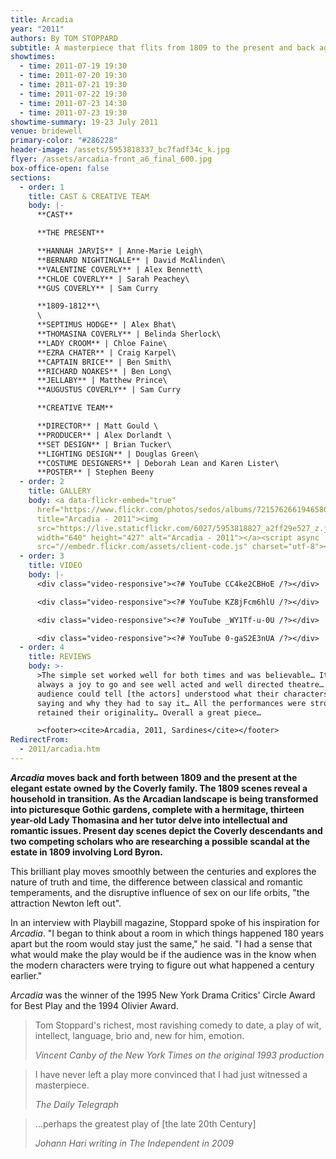 ```yaml
---
title: Arcadia
year: "2011"
authors: By TOM STOPPARD
subtitle: A masterpiece that flits from 1809 to the present and back again
showtimes:
  - time: 2011-07-19 19:30
  - time: 2011-07-20 19:30
  - time: 2011-07-21 19:30
  - time: 2011-07-22 19:30
  - time: 2011-07-23 14:30
  - time: 2011-07-23 19:30
showtime-summary: 19-23 July 2011
venue: bridewell
primary-color: "#286228"
header-image: /assets/5953818337_bc7fadf34c_k.jpg
flyer: /assets/arcadia-front_a6_final_600.jpg
box-office-open: false
sections:
  - order: 1
    title: CAST & CREATIVE TEAM
    body: |-
      **CAST**

      **THE PRESENT**

      **HANNAH JARVIS** | Anne-Marie Leigh\
      **BERNARD NIGHTINGALE** | David McAlinden\
      **VALENTINE COVERLY** | Alex Bennett\
      **CHLOE COVERLY** | Sarah Peachey\
      **GUS COVERLY** | Sam Curry

      **1809-1812**\
      \
      **SEPTIMUS HODGE** | Alex Bhat\
      **THOMASINA COVERLY** | Belinda Sherlock\
      **LADY CROOM** | Chloe Faine\
      **EZRA CHATER** | Craig Karpel\
      **CAPTAIN BRICE** | Ben Smith\
      **RICHARD NOAKES** | Ben Long\
      **JELLABY** | Matthew Prince\
      **AUGUSTUS COVERLY** | Sam Curry

      **CREATIVE TEAM**

      **DIRECTOR** | Matt Gould \
      **PRODUCER** | Alex Dorlandt \
      **SET DESIGN** | Brian Tucker\
      **LIGHTING DESIGN** | Douglas Green\
      **COSTUME DESIGNERS** | Deborah Lean and Karen Lister\
      **POSTER** | Stephen Beeny
  - order: 2
    title: GALLERY
    body: <a data-flickr-embed="true"
      href="https://www.flickr.com/photos/sedos/albums/72157626619465805"
      title="Arcadia - 2011"><img
      src="https://live.staticflickr.com/6027/5953818827_a2ff29e527_z.jpg"
      width="640" height="427" alt="Arcadia - 2011"></a><script async
      src="//embedr.flickr.com/assets/client-code.js" charset="utf-8"></script>
  - order: 3
    title: VIDEO
    body: |-
      <div class="video-responsive"><?# YouTube CC4ke2CBHoE /?></div>

      <div class="video-responsive"><?# YouTube KZ8jFcm6hlU /?></div>

      <div class="video-responsive"><?# YouTube _WY1Tf-u-0U /?></div>

      <div class="video-responsive"><?# YouTube 0-gaS2E3nUA /?></div>
  - order: 4
    title: REVIEWS
    body: >-
      >The simple set worked well for both times and was believable… It is
      always a joy to go and see well acted and well directed theatre… The
      audience could tell [the actors] understood what their characters were
      saying and why they had to say it… All the performances were strong and
      retained their originality… Overall a great piece…

      ><footer><cite>Arcadia, 2011, Sardines</cite></footer>
RedirectFrom:
  - 2011/arcadia.htm
---
```

***Arcadia* moves back and forth between 1809 and the present at the elegant estate owned by the Coverly family. The 1809 scenes reveal a household in transition. As the Arcadian landscape is being transformed into picturesque Gothic gardens, complete with a hermitage, thirteen year-old Lady Thomasina and her tutor delve into intellectual and romantic issues. Present day scenes depict the Coverly descendants and two competing scholars who are researching a possible scandal at the estate in 1809 involving Lord Byron.**

This brilliant play moves smoothly between the centuries and explores the nature of truth and time, the difference between classical and romantic temperaments, and the disruptive influence of sex on our life orbits, "the attraction Newton left out".

In an interview with Playbill magazine, Stoppard spoke of his inspiration for *Arcadia*. "I began to think about a room in which things happened 180 years apart but the room would stay just the same," he said. "I had a sense that what would make the play would be if the audience was in the know when the modern characters were trying to figure out what happened a century earlier."

*Arcadia* was the winner of the 1995 New York Drama Critics' Circle Award for Best Play and the 1994 Olivier Award.

>Tom Stoppard's richest, most ravishing comedy to date, a play of wit, intellect, language, brio and, new for him, emotion.
><footer><cite>Vincent Canby of the New York Times on the original 1993 production</cite></footer>

>I have never left a play more convinced that I had just witnessed a masterpiece.
><footer><cite>The Daily Telegraph</cite></footer>

>…perhaps the greatest play of [the late 20th Century]
><footer><cite>Johann Hari writing in The Independent in 2009</cite></footer>
